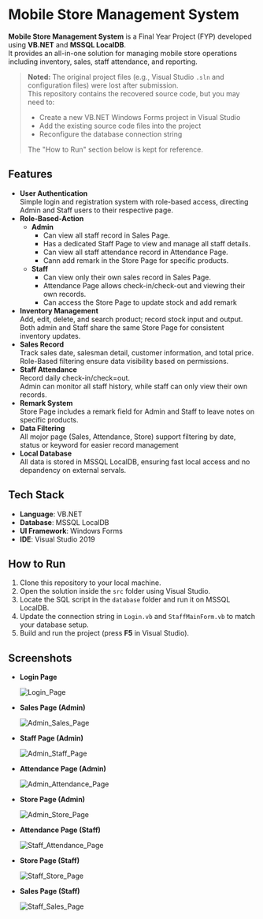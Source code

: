 # Mobile Store Management System

**Mobile Store Management System** is a Final Year Project (FYP) developed using **VB.NET** and **MSSQL LocalDB**.  
It provides an all-in-one solution for managing mobile store operations including inventory, sales, staff attendance, and reporting.

> **Noted:** The original project files (e.g., Visual Studio `.sln` and configuration files) were lost after submission.  
> This repository contains the recovered source code, but you may need to:
>
> - Create a new VB.NET Windows Forms project in Visual Studio
> - Add the existing source code files into the project
> - Reconfigure the database connection string
>
> The "How to Run" section below is kept for reference.

## Features

- **User Authentication**  
  Simple login and registration system with role-based access, directing Admin and Staff users to their respective page.
- **Role-Based-Action**
  - **Admin**
    - Can view all staff record in Sales Page.
    - Has a dedicated Staff Page to view and manage all staff details.
    - Can view all staff attendance record in Attendance Page.
    - Cann add remark in the Store Page for specific products.
  - **Staff**
    - Can view only their own sales record in Sales Page.
    - Attendance Page allows check-in/check-out and viewing their own records.
    - Can access the Store Page to update stock and add remark
- **Inventory Management**  
  Add, edit, delete, and search product; record stock input and output.  
  Both admin and Staff share the same Store Page for consistent inventory updates.
- **Sales Record**  
  Track sales date, salesman detail, customer information, and total price.  
  Role-Based filtering ensure data visibility based on permissions.
- **Staff Attendance**  
  Record daily check-in/check=out.  
  Admin can monitor all staff history, while staff can only view their own records.
- **Remark System**  
  Store Page includes a remark field for Admin and Staff to leave notes on specific products.
- **Data Filtering**  
  All mojor page (Sales, Attendance, Store) support filtering by date, status or keyword for easier record management
- **Local Database**  
  All data is stored in MSSQL LocalDB, ensuring fast local access and no depandency on external servals.

## Tech Stack

- **Language**: VB.NET
- **Database**: MSSQL LocalDB
- **UI Framework**: Windows Forms
- **IDE**: Visual Studio 2019

## How to Run

1. Clone this repository to your local machine.
2. Open the solution inside the `src` folder using Visual Studio.
3. Locate the SQL script in the `database` folder and run it on MSSQL LocalDB.
4. Update the connection string in `Login.vb` and `StaffMainForm.vb` to match your database setup.
5. Build and run the project (press **F5** in Visual Studio).

## Screenshots

- **Login Page**

  ![Login_Page](./screenshots/screenshot1.png)

- **Sales Page (Admin)**

  ![Admin_Sales_Page](./screenshots/screenshot2.png)

- **Staff Page (Admin)**

  ![Admin_Staff_Page](./screenshots/screenshot3.png)

- **Attendance Page (Admin)**

  ![Admin_Attendance_Page](./screenshots/screenshot4.png)

- **Store Page (Admin)**

  ![Admin_Store_Page](./screenshots/screenshot5.png)

- **Attendance Page (Staff)**

  ![Staff_Attendance_Page](./screenshots/screenshot6.png)

- **Store Page (Staff)**

  ![Staff_Store_Page](./screenshots/screenshot7.png)

- **Sales Page (Staff)**

  ![Staff_Sales_Page](./screenshots/screenshot8.png)
